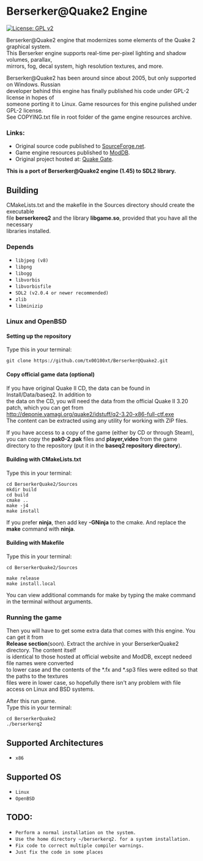 # Berserker@Quake2 Engine
[![License: GPL v2](https://img.shields.io/badge/License-GPL_v2-blue.svg)](https://www.gnu.org/licenses/old-licenses/gpl-2.0.en.html)

Berserker@Quake2 engine that modernizes some elements of the Quake 2 graphical system.  
This Berserker engine supports real-time per-pixel lighting and shadow volumes, parallax,  
mirrors, fog, decal system, high resolution textures, and more.

Berserker@Quake2 has been around since about 2005, but only supported on Windows. Russian  
developer behind this engine has finally published his code under GPL-2 license in hopes of  
someone porting it to Linux. Game resources for this engine pulished under GPL-2 license.  
See COPYING.txt  file in root folder of the game engine resources archive.

### Links:
- Original source code published to [SourceForge.net](http://sourceforge.net/projects/quake2berserker/).
- Game engine resources published to [ModDB](https://www.moddb.com/mods/berserkerquake2/downloads/berserkerquake2-145-full).
- Original project hosted at: [Quake Gate](http://berserker.quakegate.ru/).

**This is a port of Berserker@Quake2 engine (1.45) to SDL2 library.**

Building
--------
CMakeLists.txt and the makefile in the Sources directory should create the executable  
file **berserkereq2** and the library **libgame.so**, provided that you have all the necessary  
libraries installed.

### Depends

* `libjpeg (v8)`
* `libpng`
* `libogg`
* `libvorbis`
* `libvorbisfile`
* `SDL2 (v2.0.4 or newer recommended)`
* `zlib`
* `libminizip`

### Linux and OpenBSD

#### Setting up the repository

Type this in your terminal:

```
git clone https://github.com/tx00100xt/Berserker@Quake2.git
```

#### Copy official game data (optional)

If you have original Quake II CD, the data can be found in Install/Data/baseq2. In addition to  
the data on the CD, you will need the data from the official Quake II 3.20 patch, which you can get from  
http://deponie.yamagi.org/quake2/idstuff/q2-3.20-x86-full-ctf.exe  
The content can be extracted using any utility for working with ZIP files.  

If you have access to a copy of the game (either by CD or through Steam),  
you can copy the **pak0-2.pak** files and **player,video** from the game   
directory to the repository (put it in the **baseq2 repository directory**).  

#### Building with CMakeLists.txt

Type this in your terminal:

```
cd BerserkerQuake2/Sources
mkdir build
cd build
cmake ..
make -j4
make install
```
If you prefer **ninja**, then add key **-GNinja** to the cmake. And replace the **make** command with **ninja**.

#### Building with Makefile

Type this in your terminal:

```
cd BerserkerQuake2/Sources

make release
make install.local
```

You can view additional commands for make by typing the make command in the terminal without arguments.

### Running the game

Then you will have to get some extra data that comes with this engine. You can get it from  
**Release section**(soon). Extract the archive in  your BerserkerQuake2 directory. The content itself  
is identical to those hosted at official website and ModDB, except nedeed file names were converted  
to lower case and the contents of the *.fx and *.sp3 files were edited so that the paths to the textures  
files were in lower case, so hopefully there isn't any problem with file  
access on Linux and BSD systems.  

After this run game.  
Type this in your terminal:  

```
cd BerserkerQuake2
./berserkerq2
```
Supported Architectures
----------------------
* `x86`

Supported OS
-----------
* `Linux`
* `OpenBSD`

TODO:
-----
* `Perform a normal installation on the system.`
* `Use the home directory ~/berserkerq2. for a system installation.`
* `Fix code to correct multiple compiler warnings.`
* `Just fix the code in some places`

